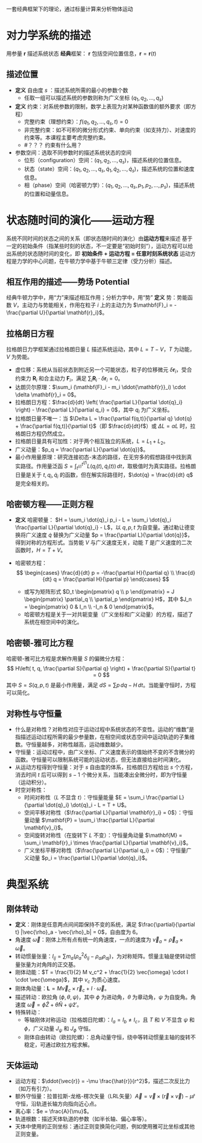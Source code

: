 一套经典框架下的理论，通过标量计算来分析物体运动
# 对力学系统的描述
用参量 $\mathbf{r}$ 描述系统状态
**经典**框架： $\mathbf{r}$ 包括空间位置信息，$\mathbf{r}=\mathbf{r}(t)$ 

## 描述位置
- **定义** 自由度 $s$ ：描述系统所需的最小的参数个数
    - 任取一组可以描述系统的参数则称为广义坐标 $(q_{1},q_{2},\dots,q_{s})$ 
- **定义** 约束：对系统参数的限制，数学上表现为对某种函数值的额外要求（即方程）
	- 完整约束（理想约束）：$f(q_{1},q_{2},\dots,q_{s},t)=0$ 
	- 非完整约束：如不可积的微分形式约束、单向约束（如支持力）、对速度的约束等。本课程主要考虑完整约束。
	-  #？？？ 约束有什么用？
- 参数空间：选取不同参数时的描述系统状态的空间
    - 位形（configuration）空间：$(q_1, q_2, \dots, q_s)$，描述系统的位置信息。
    - 状态（state）空间：$(q_1, q_2, \dots, q_s, \dot{q}_1, \dot{q}_2, \dots, \dot{q}_s)$，描述系统的位置和速度信息。
    - 相（phase）空间（哈密顿力学）：$(q_1, q_2, \dots, q_s, p_1, p_2, \dots, p_s)$，描述系统的位置和动量信息。
# 状态随时间的演化——运动方程
系统不同时间的状态之间的关系（即状态随时间的演化）由**运动方程**来描述
基于一定的初始条件（指某些时刻的状态，不一定要是“初始时刻”），运动方程可以给出系统的状态随时间的变化，即 **初始条件 + 运动方程 = 任意时刻系统状态** 
运动方程是力学的中心问题，在牛顿力学中基于牛顿三定律（受力分析）描述。

## 相互作用的描述——势场 Potential
经典牛顿力学中，用“力”来描述相互作用；分析力学中，用“势”
**定义** 势：势能函数 $V$，主动力与势能相关，作用在粒子 $i$ 上的主动力为 $\mathbf{F}_i = -\frac{\partial U}{\partial \mathbf{r}_i}$。
## 拉格朗日方程
拉格朗日力学框架通过拉格朗日量 $L$ 描述系统运动，其中 $L = T - V$，$T$ 为动能，$V$ 为势能。  
- 虚位移：系统从当前状态到附近另一个可能状态，粒子的位移微元 $\delta \mathbf{r}_i$，受合约束力 $\mathbf{R}_i$ 和合主动力 $\mathbf{F}_i$，满足 $\sum_i \mathbf{R}_i \cdot \delta \mathbf{r}_i = 0$。  
- 达朗贝尔原理：$\sum_i (\mathbf{F}_i - m_i \ddot{\mathbf{r}}_i) \cdot \delta \mathbf{r}_i = 0$。  
- 拉格朗日方程：$\frac{d}{dt} \left( \frac{\partial L}{\partial \dot{q}_i} \right) - \frac{\partial L}{\partial q_i} = 0$，其中 $q_i$ 为广义坐标。  
- 拉格朗日量不唯一：当 $\Delta L = \frac{\partial f(q,t)}{\partial q} \dot{q} + \frac{\partial f(q,t)}{\partial t}$（即 $\frac{d}{dt}f$）或 $\Delta L = \alpha L$ 时，拉格朗日方程仍然成立。  
- 拉格朗日量具有可加性：对于两个相互独立的系统，$L = L_1 + L_2$。  
- 广义动量：$p_q = \frac{\partial L}{\partial \dot{q}}$。  
- 最小作用量原理：研究连接初态-末态的路径，在无穷多的假想路径中找到真实路径。作用量泛函 $S = \int_{t^{(i)}}^{t^{(f)}} L(q_i(t), \dot{q}_i(t)) \, dt$，取极值时为真实路径。拉格朗日量是关于 $t, q_i, \dot{q}_i$ 的函数，但在解实际路径时，$\dot{q} = \frac{d}{dt} q$ 是完全相关的。

## 哈密顿方程——正则方程
- **定义** 哈密顿量： $H = \sum_i \dot{q}_i p_i - L = \sum_i \dot{q}_i \frac{\partial L}{\partial \dot{q}_i} - L$，以 $q, p, t$ 为自变量。通过勒让德变换将广义速度 $\dot{q}$ 替换为广义动量 $p = \frac{\partial L}{\partial \dot{q}}$，得到对称的方程形式。当势能 $V$ 与广义速度无关，动能 $T$ 是广义速度的二次函数时，$H = T + V$。

- 哈密顿方程：  
    $$
    \begin{cases} 
    \frac{d}{dt} p = -\frac{\partial H}{\partial q} \\ 
    \frac{d}{dt} q = \frac{\partial H}{\partial p}
    \end{cases}
    $$
    - 或写为矩阵形式 $D_t \begin{pmatrix} q \\ p \end{pmatrix} = J \begin{pmatrix} \partial_q \\ \partial_p \end{pmatrix} H$，其中 $J_n = \begin{pmatrix} 0 & I_n \\ -I_n & 0 \end{pmatrix}$。  
    - 哈密顿方程是关于一对共轭变量（广义坐标和广义动量）的方程，描述了系统在相空间中的演化。

## 哈密顿-雅可比方程
哈密顿-雅可比方程是求解作用量 $S$ 的偏微分方程：  
$$
H\left( t, q, \frac{\partial S}{\partial q} \right) + \frac{\partial S}{\partial t} = 0
$$
其中 $S = S(q, p, t)$ 是最小作用量，满足 $dS = \sum p \, dq - H \, dt$。当能量守恒时，方程可以简化。

## 对称性与守恒量
- 什么是对称性？对称性对应于运动过程中系统状态的不变性。运动的“维数”是指描述运动过程所需的最少参量数，在相空间或状态空间中运动轨迹的子集维数。守恒量越多，对称性越高，运动维数越少。
- 守恒量：运动过程中，由广义坐标、广义速度表示的值始终不变的不含微分的函数。守恒量可以限制系统可能的运动状态，但无法直接给出时间演化。
- 从运动方程得到守恒量：对于 $s$ 自由度的体系，拉格朗日方程给出 $s$ 个方程，消去时间 $t$ 后可以得到 $s-1$ 个微分关系，当能凑出全微分时，即为守恒量（运动积分）。
- 时空对称性：
    - 时间对称性（$L$ 不显含 $t$）：守恒量能量 $E = \sum_i \frac{\partial L}{\partial \dot{q}_i} \dot{q}_i - L = T + U$。
    - 空间平移对称性（$\frac{\partial L}{\partial \mathbf{r}_i} = 0$）：守恒量动量 $\mathbf{P} = \sum_i \frac{\partial L}{\partial \mathbf{v}_i}$。
    - 空间旋转对称性（在旋转下 $L$ 不变）：守恒量角动量 $\mathbf{M} = \sum_i \mathbf{r}_i \times \frac{\partial L}{\partial \mathbf{v}_i}$。
    - 广义坐标平移对称性（$\frac{\partial L}{\partial q_i} = 0$）：守恒量广义动量 $p_i = \frac{\partial L}{\partial \dot{q}_i}$。
# 典型系统
## 刚体转动
- **定义**：刚体是任意两点间间距保持不变的系统，满足 $\frac{\partial}{\partial t} |\vec{\rho}_a - \vec{\rho}_b| = 0$，自由度为 6。
- 角速度 $\vec{\omega}$：刚体上所有点有统一的角速度，一点的速度为 $\vec{v}_a = \vec{\rho}_a \times \vec{\omega}$。
- 转动惯量张量：$I_{ij} = \sum m_a (\rho_a^2 \delta_{ij} - \rho_{ai} \rho_{aj})$，为对称矩阵。惯量主轴是使转动惯量张量为对角阵的正交基。
- 刚体动能：$T = \frac{1}{2} M v_c^2 + \frac{1}{2} \vec{\omega} \cdot I \cdot \vec{\omega}$，其中 $v_c$ 为质心速度。
- 刚体角动量：$\mathbf{L} = M \vec{v}_c \times \vec{r}_c + I \cdot \vec{\omega}$。
- 描述转动：欧拉角 $(\phi, \theta, \psi)$，其中 $\phi$ 为进动角，$\theta$ 为章动角，$\psi$ 为自旋角。角速度 $\vec{\omega} = \dot{\phi} \hat{Z} + \dot{\theta} \hat{N} + \dot{\psi} \hat{z}'$。
- 特殊转动：
    - 等轴刚体对称运动（拉格朗日陀螺）：$I_a = I_b \neq I_c$，且 $T$ 和 $V$ 不显含 $\psi$ 和 $\phi$，广义动量 $J_\psi$ 和 $J_\phi$ 守恒。
    - 刚体自由转动（欧拉陀螺）：总角动量守恒，绕中等转动惯量主轴的旋转不稳定，可通过欧拉方程求解。

## 天体运动

- 运动方程：$\ddot{\vec{r}} = -\mu \frac{\hat{r}}{r^2}$，描述二次反比力（如万有引力）。
- 额外守恒量：拉普拉斯-龙格-楞次矢量（LRL矢量）$\vec{A} = \vec{v} \times (\vec{r} \times \vec{v}) - \mu \hat{r}$ 守恒，沿轨道长轴方向指向近心点。
- 离心率：$e = \frac{A}{\mu}$。
- 轨道根数：描述天体轨道的参数（如半长轴、偏心率等）。
- 天体中使用的正则坐标：通过正则变换简化问题，例如使用雅可比坐标或其他正则变量。
